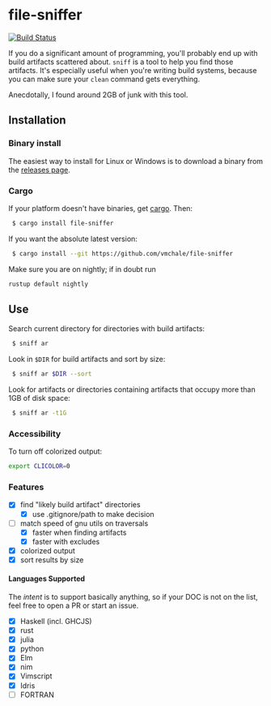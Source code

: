 # file-sniffer

[![Build Status](https://travis-ci.org/vmchale/file-sniffer.svg?branch=master)](https://travis-ci.org/vmchale/file-sniffer)

If you do a significant amount of programming, you'll probably end up with
build artifacts scattered about. `sniff` is a tool to help you find those
artifacts. It's especially useful when you're writing build systems, 
because you can make sure your `clean` command gets everything.

Anecdotally, I found around 2GB of junk with this tool.

## Installation

### Binary install

The easiest way to install for Linux or Windows is to download a binary from the [releases
page](https://github.com/vmchale/file-sniffer/releases).

### Cargo

If your platform doesn't have binaries, get [cargo](https://rustup.rs/). Then:

```bash
 $ cargo install file-sniffer
```

If you want the absolute latest version:

```bash
 $ cargo install --git https://github.com/vmchale/file-sniffer 
```

Make sure you are on nightly; if in doubt run

```bash
rustup default nightly
```

## Use

Search current directory for directories with build artifacts:

```bash
 $ sniff ar
```

Look in `$DIR` for build artifacts and sort by size:

```bash
 $ sniff ar $DIR --sort
```

Look for artifacts or directories containing artifacts that occupy more than 1GB of disk space:


```bash
 $ sniff ar -t1G
```

### Accessibility

To turn off colorized output:

```bash
export CLICOLOR=0
```

### Features

  - [x] find "likely build artifact" directories
    - [x] use .gitignore/path to make decision
  - [ ] match speed of gnu utils on traversals
    - [x] faster when finding artifacts
    - [x] faster with excludes
  - [x] colorized output
  - [x] sort results by size

#### Languages Supported

The *intent* is to support basically anything, so if your DOC is not on the
list, feel free to open a PR or start an issue.

  - [x] Haskell (incl. GHCJS)
  - [x] rust
  - [x] julia
  - [x] python
  - [x] Elm
  - [x] nim
  - [x] Vimscript
  - [x] Idris
  - [ ] FORTRAN
